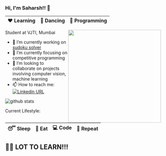 ### Hi, I'm Saharsh!! 👋

|:heart: Learning | :yellow_heart: Dancing | :blue_heart: Programming|
|:---:|:---:|:---:|

<img align="right" width="300" height="300" src="https://github.com/saharshleo/saharshleo/blob/master/readme.gif">

Student at VJTI, Mumbai  

- 🔭 I’m currently working on [sudoku solver](https://github.com/saharshleo/sudokuSolver)
- 🌱 I’m currently focusing on competitive programming
- 👯 I’m looking to collaborate on projects involving computer vision, machine learning
- 📫 How to reach me: [![Linkedin URL](https://img.shields.io/twitter/url?color=%230072b1&label=connect&logo=linkedin&logoColor=%230072b1&style=flat-square&url=https%3A%2F%2Fwww.linkedin.com%2Fin%2Falejandro-ramirez-ciceros%2F)](https://www.linkedin.com/in/saharsh-jain/)

![github stats](https://github-readme-stats.vercel.app/api?username=saharshleo&show_icons=true)

Current Lifestyle:

|:sleeping: Sleep|:pizza: Eat|:computer: Code|:repeat: Repeat|
|:---:|:---:|:---:|:---:|

## :climbing_man: LOT TO LEARN!!!
